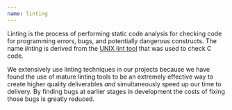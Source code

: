 ```yaml
---
name: linting
---
```

Linting is the process of performing static code analysis for checking code for programming errors, bugs, and potentially dangerous constructs. The name *linting* is derived from the [UNIX lint tool](https://www.unix.com/man-page/FreeBSD/1/lint/) that was used to check C code.

We extensively use linting techniques in our projects because we have found the use of mature linting tools to be an extremely effective way to create higher quality deliverables *and* simultaneously speed up our time to delivery.
By finding bugs at earlier stages in development the costs of fixing those bugs is greatly reduced.
